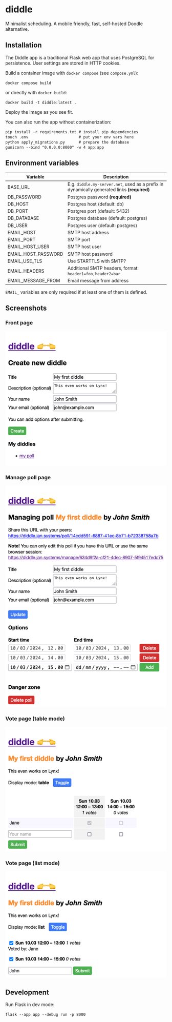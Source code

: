 # diddle

Minimalist scheduling. A mobile friendly, fast, self-hosted Doodle alternative.

## Installation

The Diddle app is a traditional Flask web app that uses PostgreSQL for persistence. User settings are stored in HTTP cookies.

Build a container image with `docker compose` (see `compose.yml`):

    docker compose build

or directly with `docker build`:

    docker build -t diddle:latest .

Deploy the image as you see fit.

You can also run the app without containerization:

    pip install -r requirements.txt # install pip dependencies
    touch .env                      # put your env vars here
    python apply_migrations.py      # prepare the database
    gunicorn --bind "0.0.0.0:8000" -w 4 app:app

## Environment variables

| Variable | Description |
| -------- | ----------- |
| BASE_URL | E.g. `diddle.my-server.net`, used as a prefix in dynamically generated links **(required)** |
| DB_PASSWORD | Postgres password **(required)** |
| DB_HOST | Postgres host (default: db) |
| DB_PORT | Postgres port (default: 5432) |
| DB_DATABASE | Postgres database (default: postgres) |
| DB_USER | Postgres user (default: postgres) |
| EMAIL_HOST | SMTP host address |
| EMAIL_PORT | SMTP port |
| EMAIL_HOST_USER | SMTP host user |
| EMAIL_HOST_PASSWORD | SMTP host password |
| EMAIL_USE_TLS | Use STARTTLS with SMTP? |
| EMAIL_HEADERS | Additional SMTP headers, format: `header1=foo,header2=bar` |
| EMAIL_MESSAGE_FROM | Email message from address |

`EMAIL_` variables are only required if at least one of them is defined.

## Screenshots

### Front page

![Front page](docs/screenshot_frontpage.png)

### Manage poll page

![Manage poll page](docs/screenshot_manage.png)

### Vote page (table mode)

![Vote page table mode](docs/screenshot_poll_table.png)

### Vote page (list mode)

![Vote page list mode](docs/screenshot_poll_list.png)

## Development

Run Flask in dev mode:

    flask --app app --debug run -p 8000
